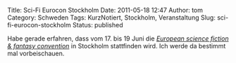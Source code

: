 Title: Sci-Fi Eurocon Stockholm
Date: 2011-05-18 12:47
Author: tom
Category: Schweden
Tags: KurzNotiert, Stockholm, Veranstaltung
Slug: sci-fi-eurocon-stockholm
Status: published

Habe gerade erfahren, dass vom 17. bis 19 Juni die [*European science
fiction & fantasy convention*](http://eurocon2011.se/) in Stockholm
stattfinden wird. Ich werde da bestimmt mal vorbeischauen.

